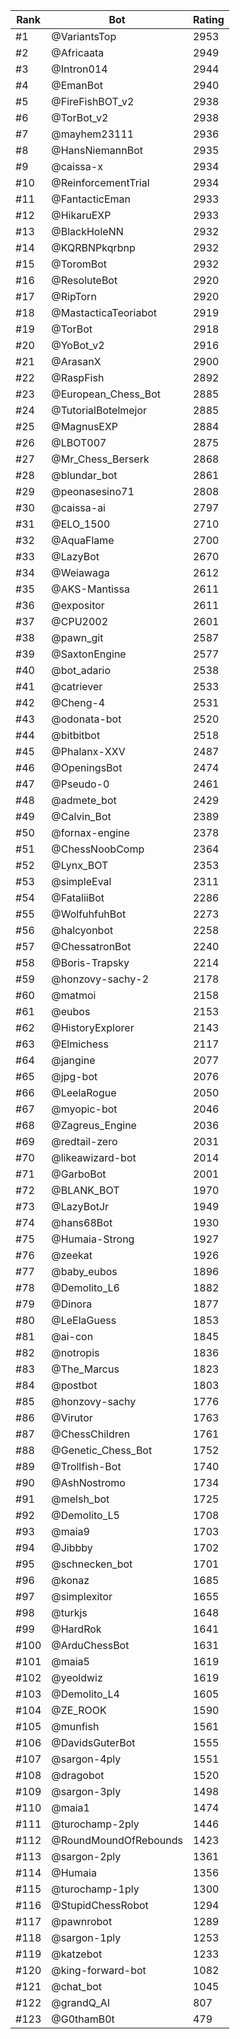 Rank|Bot|Rating
---|---|---
#1|@VariantsTop|2953
#2|@Africaata|2949
#3|@Intron014|2944
#4|@EmanBot|2940
#5|@FireFishBOT_v2|2938
#6|@TorBot_v2|2938
#7|@mayhem23111|2936
#8|@HansNiemannBot|2935
#9|@caissa-x|2934
#10|@ReinforcementTrial|2934
#11|@FantacticEman|2933
#12|@HikaruEXP|2933
#13|@BlackHoleNN|2932
#14|@KQRBNPkqrbnp|2932
#15|@ToromBot|2932
#16|@ResoluteBot|2920
#17|@RipTorn|2920
#18|@MastacticaTeoriabot|2919
#19|@TorBot|2918
#20|@YoBot_v2|2916
#21|@ArasanX|2900
#22|@RaspFish|2892
#23|@European_Chess_Bot|2885
#24|@TutorialBotelmejor|2885
#25|@MagnusEXP|2884
#26|@LBOT007|2875
#27|@Mr_Chess_Berserk|2868
#28|@blundar_bot|2861
#29|@peonasesino71|2808
#30|@caissa-ai|2797
#31|@ELO_1500|2710
#32|@AquaFlame|2700
#33|@LazyBot|2670
#34|@Weiawaga|2612
#35|@AKS-Mantissa|2611
#36|@expositor|2611
#37|@CPU2002|2601
#38|@pawn_git|2587
#39|@SaxtonEngine|2577
#40|@bot_adario|2538
#41|@catriever|2533
#42|@Cheng-4|2531
#43|@odonata-bot|2520
#44|@bitbitbot|2518
#45|@Phalanx-XXV|2487
#46|@OpeningsBot|2474
#47|@Pseudo-0|2461
#48|@admete_bot|2429
#49|@Calvin_Bot|2389
#50|@fornax-engine|2378
#51|@ChessNoobComp|2364
#52|@Lynx_BOT|2353
#53|@simpleEval|2311
#54|@FataliiBot|2286
#55|@WolfuhfuhBot|2273
#56|@halcyonbot|2258
#57|@ChessatronBot|2240
#58|@Boris-Trapsky|2214
#59|@honzovy-sachy-2|2178
#60|@matmoi|2158
#61|@eubos|2153
#62|@HistoryExplorer|2143
#63|@Elmichess|2117
#64|@jangine|2077
#65|@jpg-bot|2076
#66|@LeelaRogue|2050
#67|@myopic-bot|2046
#68|@Zagreus_Engine|2036
#69|@redtail-zero|2031
#70|@likeawizard-bot|2014
#71|@GarboBot|2001
#72|@BLANK_BOT|1970
#73|@LazyBotJr|1949
#74|@hans68Bot|1930
#75|@Humaia-Strong|1927
#76|@zeekat|1926
#77|@baby_eubos|1896
#78|@Demolito_L6|1882
#79|@Dinora|1877
#80|@LeElaGuess|1853
#81|@ai-con|1845
#82|@notropis|1836
#83|@The_Marcus|1823
#84|@postbot|1803
#85|@honzovy-sachy|1776
#86|@Virutor|1763
#87|@ChessChildren|1761
#88|@Genetic_Chess_Bot|1752
#89|@Trollfish-Bot|1740
#90|@AshNostromo|1734
#91|@melsh_bot|1725
#92|@Demolito_L5|1708
#93|@maia9|1703
#94|@Jibbby|1702
#95|@schnecken_bot|1701
#96|@konaz|1685
#97|@simplexitor|1655
#98|@turkjs|1648
#99|@HardRok|1641
#100|@ArduChessBot|1631
#101|@maia5|1619
#102|@yeoldwiz|1619
#103|@Demolito_L4|1605
#104|@ZE_ROOK|1590
#105|@munfish|1561
#106|@DavidsGuterBot|1555
#107|@sargon-4ply|1551
#108|@dragobot|1520
#109|@sargon-3ply|1498
#110|@maia1|1474
#111|@turochamp-2ply|1446
#112|@RoundMoundOfRebounds|1423
#113|@sargon-2ply|1361
#114|@Humaia|1356
#115|@turochamp-1ply|1300
#116|@StupidChessRobot|1294
#117|@pawnrobot|1289
#118|@sargon-1ply|1253
#119|@katzebot|1233
#120|@king-forward-bot|1082
#121|@chat_bot|1045
#122|@grandQ_AI|807
#123|@G0thamB0t|479
